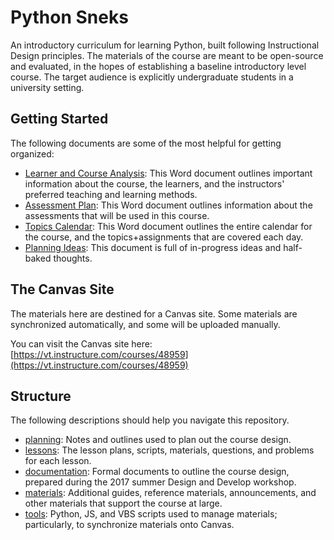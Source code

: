 # Python Sneks
An introductory curriculum for learning Python, built following Instructional Design principles. The materials of the course are meant to be open-source and evaluated, in the hopes of establishing a baseline introductory level course. The target audience is explicitly undergraduate students in a university setting.

## Getting Started

The following documents are some of the most helpful for getting organized:

- [Learner and Course Analysis](documentation/BartASU17FacultyInformation.pdf): This Word document outlines important information about the course, the learners, and the instructors' preferred teaching and learning methods.
- [Assessment Plan](documentation/BartA_LEDCohortAssessmentPlanWorksheetSU17.pdf): This Word document outlines information about the assessments that will be used in this course.
- [Topics Calendar](documentation/acbart-calendar.pdf): This Word document outlines the entire calendar for the course, and the topics+assignments that are covered each day.
- [Planning Ideas](planning/planning_ideas.txt): This document is full of in-progress ideas and half-baked thoughts.

## The Canvas Site

The materials here are destined for a Canvas site. Some materials are synchronized automatically, and some will be uploaded manually.

You can visit the Canvas site here: [https://vt.instructure.com/courses/48959](https://vt.instructure.com/courses/48959)

## Structure

The following descriptions should help you navigate this repository.

- [planning](planning): Notes and outlines used to plan out the course design.
- [lessons](lessons): The lesson plans, scripts, materials, questions, and problems for each lesson.
- [documentation](documentation): Formal documents to outline the course design, prepared during the 2017 summer Design and Develop workshop.
- [materials](materials): Additional guides, reference materials, announcements, and other materials that support the course at large.
- [tools](tools): Python, JS, and VBS scripts used to manage materials; particularly, to synchronize materials onto Canvas.
